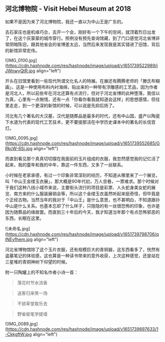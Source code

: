 ## 河北博物院 - Visit Hebei Museum at 2018

如果不是因为来了河北博物院，我还一直以为中山王是广东的。

去石家庄也是机缘巧合，去开一个会，刚好有一个下午的空闲，就顶着烈日出发了，在这个灰蒙蒙的城市穿行。照例没有预先查询馆藏，到了门口感觉河北省博非常阴暗陈旧，跟其他省会的省博差太远，当然后来发现我是其实错进了旧馆，背后的新馆异常宏伟。


![IMG_0100.jpg](https://cdn.hashnode.com/res/hashnode/image/upload/v1651739522989/jJWnwyQtR.jpg align="left")


开头在旧馆里看到一些现代所谓文化名人的特展。在展还有腾腾老师的「滕氏布糊画」，这是一种使用布料内衬海绵，贴出来的一种带有浮雕感的工艺品，因为作者是河北人，所以前些年在河北还算有点流行，但对于河北省博的此种堕落，我信以为真，心里有一点惋惜，还有一点「你看你看我就知道会这样」的思想感情，但往里走走，到一个更深的新馆的时候，可以说是先抑后扬了。

河北有几个著名的大汉墓，汉代是随葬品是最多的时代，还有中山国，盛产以陶瓷下水道为代表的现代工艺技术，更不要提那活在中学历史课本中的著名的长信宫灯。

![IMG_0095.jpg](https://cdn.hashnode.com/res/hashnode/image/upload/v1651739552685/GRkcW-6Sj.jpg align="left")

而直到看见那个真真切切摆在我面前的玉片组成的衣服，我忽然感觉我的记忆活了起来，我的童年和我的中年，靠这一件东西，又多了一丝联系。

小时候在老家承德，有过一个印象非常深刻的经历，不知道从哪里来了一个展览，叫「中山王金缕玉衣展」，那大概是90年代初，万人空巷，一票难求。那个时候对于我们这种八线小城市来说，主要街头流行的项目是彩票、人头蛇身美女蛇的展览、南方来的什么服装展销会等，所以这个金缕玉衣虽然听起来挺奇怪，但毕竟是个正经古物。当然当年的我对于「中山王」是什么意思，也不甚明白，不知道跟孙中山是什么关系。也基本忘却了什么样子，只隐隐的有一丝很恐怖的印象，也许是因为随葬品的缘故罢。而直到三十年后的今天，我才知道当年那个有点恐怖邪恶的东西，长眠在这里。

![未命名.jpg](https://cdn.hashnode.com/res/hashnode/image/upload/v1651739798706/qINEyfhem.jpg align="left")

河北省博物馆除了这个玉片衣服，还有规模巨大的青铜器，这东西看多了，恍然有盗墓笔记的体验感，这也算是一种读书带来的意外收获，上次这种感觉，还是站在三星堆的青铜神树下仰望的时候。

附一只陶罐上的不知名作者小诗一首：
> 落花时节水流香

> 送客归来笑一场

> 不锁草堂取乐去

> 野雀偷笔学提墙


![IMG_0089.jpg](https://cdn.hashnode.com/res/hashnode/image/upload/v1651739697633/1-CkkgftW.jpg align="left")
